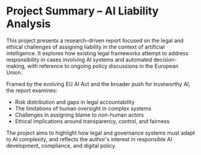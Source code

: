 # Project Summary – AI Liability Analysis

This project presents a research-driven report focused on the legal and ethical challenges of assigning liability in the context of artificial intelligence. It explores how existing legal frameworks attempt to address responsibility in cases involving AI systems and automated decision-making, with reference to ongoing policy discussions in the European Union.

Framed by the evolving EU AI Act and the broader push for trustworthy AI, the report examines:

- Risk distribution and gaps in legal accountability  
- The limitations of human oversight in complex systems  
- Challenges in assigning blame to non-human actors  
- Ethical implications around transparency, control, and fairness

The project aims to highlight how legal and governance systems must adapt to AI complexity, and reflects the author's interest in responsible AI development, compliance, and digital policy.